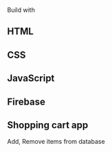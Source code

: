 Build with

HTML
-----
CSS
----
JavaScript
---------
Firebase
--------

Shopping cart app 
------------------
Add, Remove items from database
